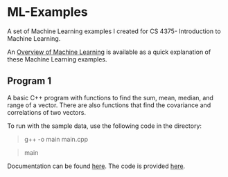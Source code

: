 # ML-Examples
A set of Machine Learning examples I created for CS 4375- Introduction to Machine Learning.

An [Overview of Machine Learning](Overview_of_ML.pdf) is available as a quick explanation of these Machine Learning examples.

## Program 1
A basic C++ program with functions to find the sum, mean, median, and range of a vector. There are also functions that find the covariance and correlations of two vectors.

To run with the sample data, use the following code in the directory:
> g++ -o main main.cpp

> main

Documentation can be found [here](/Program%201/Program%201%20Overview.pdf).
The code is provided [here](/Program%201/).
